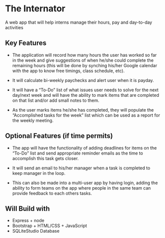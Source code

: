 # The Internator
A web app that will help interns manage their hours, pay and day-to-day activities

## Key Features
* The application will record how many hours the user has worked so far in the week and give suggestions of when he/she could complete the
remaining hours (this will be done by synching his/her Google calendar with the app to know free timings, class schedule, etc).

* It will calculate bi-weekly paychecks and alert user when it is payday.

* It will have a “To-Do” list of what issues user needs to solve for the next day/next week and will have the ability to mark items that are completed on that list and/or add small notes to them.

* As the user marks items he/she has completed, they will populate the “Accomplished tasks for the week” list which can be used as a report for the weekly meeting.

## Optional Features (if time permits)
* The app will have the functionality of adding deadlines for items on the “To-Do” list and send appropriate reminder emails as the time to accomplish this task gets closer.

* It will send an email to his/her manager when a task is completed to keep manager in the loop.

* This can also be made into a multi-user app by having login, adding the ability to form teams on the app where people in the same team can provide feedback to each others tasks.

## Will Build with

* Express + node
* Bootstrap + HTML/CSS + JavaScript
* SQLiteStudio Database


